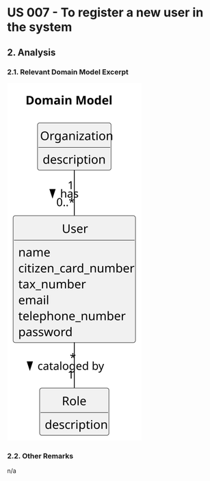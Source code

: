 # US 007 - To register a new user in the system

## 2. Analysis

### 2.1. Relevant Domain Model Excerpt 

![Domain Model](svg/us007-domain-model-Domain_Model.svg)

### 2.2. Other Remarks

n/a